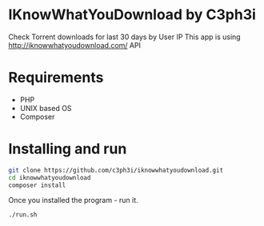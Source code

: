 # IKnowWhatYouDownload by C3ph3i

Check Torrent downloads for last 30 days by User IP
This app is using http://iknowwhatyoudownload.com/ API

# Requirements
  - PHP
  - UNIX based OS
  - Composer

# Installing and run

```sh
git clone https://github.com/c3ph3i/iknowwhatyoudownload.git
cd iknowwhatyoudownload
composer install
```

Once you installed the program - run it.

```sh
./run.sh
```
